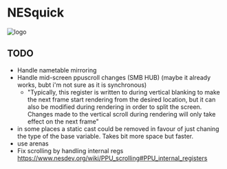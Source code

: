 # NESquick

![logo](assets/logo.png)

## TODO
- Handle nametable mirroring
- Handle mid-screen ppuscroll changes (SMB HUB) (maybe it already works, bubt i'm not sure as it is synchronous)
  - "Typically, this register is written to during vertical blanking to make the next frame start rendering from the desired location, but it can also be modified during rendering in order to split the screen. Changes made to the vertical scroll during rendering will only take effect on the next frame"
- in some places a static cast could be removed in favour of just chaning the type of the base variable. Takes bit more space but faster.
- use arenas
- Fix scrolling by handling internal regs https://www.nesdev.org/wiki/PPU_scrolling#PPU_internal_registers


